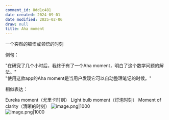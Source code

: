 ```yaml
---
comment_id: 8dd1c481
date created: 2024-09-01
date modified: 2025-02-06
draw: null
title: Aha moment
---
```

一个突然的顿悟或领悟的时刻

例句：

"在研究了几个小时后，我终于有了一个Aha moment，明白了这个数学问题的解法。"  
"使用这款app的Aha moment是当用户发现它可以自动整理笔记的时候。"

相似表达：

Eureka moment（尤里卡时刻）
Light bulb moment（灯泡时刻）
Moment of clarity（清晰的时刻）
![image.png|1000](https://imagehosting4picgo.oss-cn-beijing.aliyuncs.com/imagehosting/fix-dir%2Fpicgo%2Fpicgo-clipboard-images%2F2024%2F11%2F15%2F15-11-13-468f0c7c0031741a693181c47a8bc780-202411151511124-f2c9b0.png)  
![image.png|1000](https://imagehosting4picgo.oss-cn-beijing.aliyuncs.com/imagehosting/fix-dir%2Fpicgo%2Fpicgo-clipboard-images%2F2024%2F11%2F15%2F15-12-06-26afdf4471dcff5c01a3472cffec351e-202411151512104-7dbb4e.png)
